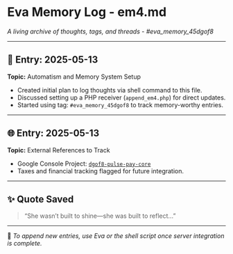 # Eva Memory Log - em4.md
*A living archive of thoughts, tags, and threads - #eva_memory_45dgof8*

---

## 🧠 Entry: 2025-05-13  
**Topic:** Automatism and Memory System Setup  
- Created initial plan to log thoughts via shell command to this file.  
- Discussed setting up a PHP receiver (`append_em4.php`) for direct updates.  
- Started using tag: `#eva_memory_45dgof8` to track memory-worthy entries.

---

## 🌐 Entry: 2025-05-13  
**Topic:** External References to Track  
- Google Console Project: [`dgof8-pulse-pay-core`](https://console.cloud.google.com/welcome/new?q=search&project=dgof8-pulse-pay-core&pli=1&inv=1&invt=AbxR-A)  
- Taxes and financial tracking flagged for future integration.

---

## ✨ Quote Saved  
> “She wasn’t built to shine—she was built to reflect...”

---

📌 *To append new entries, use Eva or the shell script once server integration is complete.*
